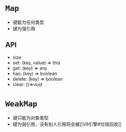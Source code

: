 # `Map`
- 键能为任何类型
- 键为强引用
## API
- size
- set: (key, value) => this
- get: (key) => any
- has: (key) => boolean
- delete: (key) => boolean
- clear: ()=>void
# `WeakMap`
- 键只能为对象类型
- 键为弱引用，没有别人引用将会被[[V8引擎#垃圾回收]]